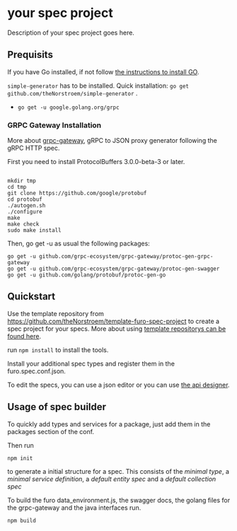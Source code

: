 # your spec project

Description of your spec project goes here.
## Prequisits
If you have Go installed, if not follow [the instructions to install GO](https://golang.org/doc/install).

`simple-generator` has to be installed. Quick installation: `go get github.com/theNorstroem/simple-generator` .




- `go get -u google.golang.org/grpc`  

### GRPC Gateway Installation
More about  [grpc-gateway](https://grpc-ecosystem.github.io/grpc-gateway/docs/usage.html), gRPC to JSON proxy generator 
following the gRPC HTTP spec.


First you need to install ProtocolBuffers 3.0.0-beta-3 or later.
```shell script

mkdir tmp
cd tmp
git clone https://github.com/google/protobuf
cd protobuf
./autogen.sh
./configure
make
make check
sudo make install
```

Then, go get -u as usual the following packages:
````shell script
go get -u github.com/grpc-ecosystem/grpc-gateway/protoc-gen-grpc-gateway
go get -u github.com/grpc-ecosystem/grpc-gateway/protoc-gen-swagger
go get -u github.com/golang/protobuf/protoc-gen-go

````

## Quickstart
Use the template repository from https://github.com/theNorstroem/template-furo-spec-project to create a spec project for your specs.
More about using [template repositorys can be found here](https://help.github.com/en/github/creating-cloning-and-archiving-repositories/creating-a-repository-from-a-template).

run `npm install` to install the tools.
 
Install your additional spec types and register them in the furo.spec.conf.json.

To edit the specs, you can use a json editor or you can use [the api designer](http://api.designer.furo.pro/). 


## Usage of spec builder

To quickly add types and services for a package, just add them in the packages section of the conf. 

Then run 
```shell script
npm init
```
to generate a initial structure for a spec. 
This consists of the *minimal type*, a *minimal service definition*, a *default entity spec*
and a *default collection spec*    

To build the furo data_environment.js, the swagger docs, the golang files for the grpc-gateway and the java interfaces run.

```shell script
npm build
```
